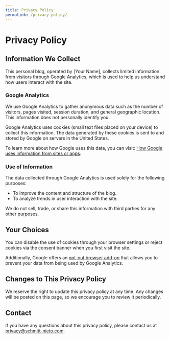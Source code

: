 ```yaml
---
title: Privacy Policy
permalink: /privacy-policy/
---
```


# Privacy Policy

## Information We Collect
This personal blog, operated by [Your Name], collects limited information from visitors through Google Analytics, which is used to help us understand how users interact with the site.

### Google Analytics
We use Google Analytics to gather anonymous data such as the number of visitors, pages visited, session duration, and general geographic location. This information does not personally identify you.

Google Analytics uses cookies (small text files placed on your device) to collect this information. The data generated by these cookies is sent to and stored by Google on servers in the United States.

To learn more about how Google uses this data, you can visit: [How Google uses information from sites or apps](https://policies.google.com/technologies/partner-sites).

### Use of Information
The data collected through Google Analytics is used solely for the following purposes:
- To improve the content and structure of the blog.
- To analyze trends in user interaction with the site.

We do not sell, trade, or share this information with third parties for any other purposes.

## Your Choices
You can disable the use of cookies through your browser settings or reject cookies via the consent banner when you first visit the site.

Additionally, Google offers an [opt-out browser add-on](https://tools.google.com/dlpage/gaoptout) that allows you to prevent your data from being used by Google Analytics.

## Changes to This Privacy Policy
We reserve the right to update this privacy policy at any time. Any changes will be posted on this page, so we encourage you to review it periodically.

## Contact
If you have any questions about this privacy policy, please contact us at privacy@schmitt-nieto.com.
